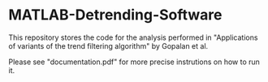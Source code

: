 # MATLAB-Detrending-Software

This repository stores the code for the analysis performed in "Applications of variants of the trend filtering algorithm" by Gopalan et al.

Please see "documentation.pdf" for more precise instrutions on how to run it.
